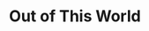 ---
title: Out of This World
year: 1974
opening_date: 1974-10-11
closing_date: 1974-10-26
layout: productions
image:
image_caption:
image_credit:
playbill:
category:
Theatre: Theatre Jacksonville
Venue: Little Theatre
cast:
  Mercury: Gil Gimbel
  Jupiter: Rion Carswell
  Diana: Sally Dyal
  Juno: Nancy Kaye
  Helen: Martha Carswell
  Bartender: Doug Thomas
  Art O'Malley: Tom Nehl
  Night: Connie Wesson
  Chloe: Nita Buchanon
  Niki Skolianos: Marshall Grauer
  Strephon: Charles Nowlin
  Goddess & Peasant:
    - Susan Bowden
    - Madge Bruner
    - Peggy Cone
    - Shirley Cooke
    - Sally Dyal
    - Cindy Jones
    - Gail Ollman
    - Charlotte Pearce
    - Barbara Stillson
    - JoAnne Wood
  God & Peasant:
    - Eddie Dyal
    - Billy Harris
    - Bill Merwin
    - Bill Milton
    - Mike Ryan
    - Jim Shaw
    - Dwight Stillson
    - Larry Usoff
    - Paul Vasvari
    - Randy Weedman
    - Larry Weiler
    - Steve Winemiller
    - Stephen Wood
    - Tom Young
crew:
  Director: Robert Knowles
  Musical Director: Rosalind MacEnulty
  Choreographer:
    - Buddy Sherwood
    - Connie Wesson
  Scene Design: Hal Henderson
  Stage Manager:
    - Doug Thomas
    - Sheila Hughes
  Set Construction:
    - Brain Cooke
    - Sheila Hughes
    - Rick Milner
    - David Oxford
    - Sue Post
    - David Rayment
    - Christie Smith
    - Dale Stillson
    - David Stillson
    - Dwight Stillson
    - Larry Usoff
    - Eric Winters
    - David West
  Stage Crew:
    - Brian Cooke
    - Rick Milner
    - David Rayment
    - Dale Stillson
    - David Stillson
    - Dwight Stillson
    - Larry Usoff
  Lighting Design: Kelly Hart
  Lighting Technician:
    - David West
    - Phyllis Ryan
  Properties:
    - Laurie Kaden
    - Nelly Coyle
    - LeNore Hart
    - Wanda Newell
    - Mary Ellen Wofford
  Costumes:
    - Gert Berman
    - Mary Coyle
    - Nancy Kaye
    - Diane Somerville
    - Steve Winemiller
  Publicity:
    - Diane Somerville

  Cast Notes: George Spelvin
understudies:
orchestra: 
external_links:
---